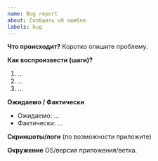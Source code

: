 ```yaml
---
name: Bug report
about: Сообщить об ошибке
labels: bug
---
```


**Что происходит?**
Коротко опишите проблему.

**Как воспроизвести (шаги)?**
1. ...
2. ...
3. ...

**Ожидаемо / Фактически**
- Ожидаемо: ...
- Фактически: ...

**Скриншоты/логи**
(по возможности приложите)

**Окружение**
OS/версия приложения/ветка.
